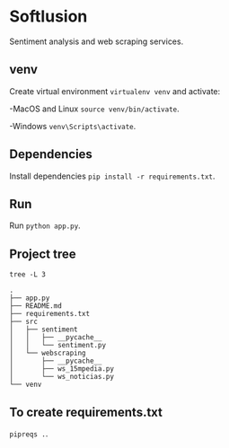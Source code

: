 # Softlusion

Sentiment analysis and web scraping services. 

## venv

Create virtual environment `virtualenv venv` and activate:

-MacOS and Linux `source venv/bin/activate`.

-Windows `venv\Scripts\activate`.

## Dependencies

Install dependencies `pip install -r requirements.txt`.

## Run

Run `python app.py`.

## Project tree

`tree -L 3`

```
.
├── app.py
├── README.md
├── requirements.txt
├── src
│   ├── sentiment
│   │   ├── __pycache__
│   │   └── sentiment.py
│   └── webscraping
│       ├── __pycache__
│       ├── ws_15mpedia.py
│       └── ws_noticias.py
└── venv
```

## To create requirements.txt

`pipreqs .`.
